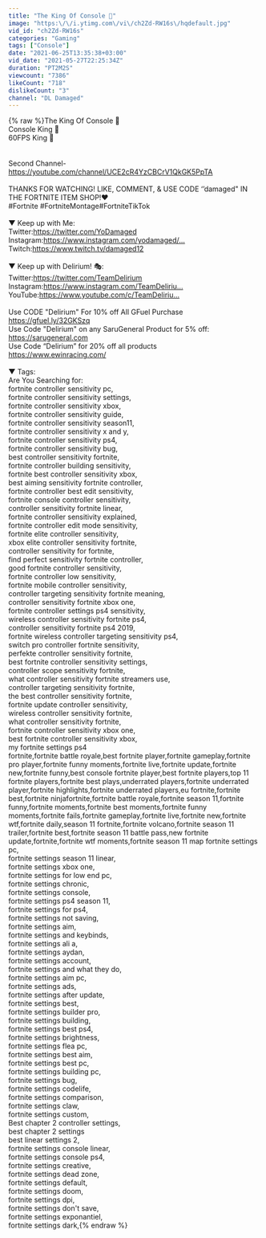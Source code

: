 ```yaml
---
title: "The King Of Console 👑"
image: "https:\/\/i.ytimg.com\/vi\/ch2Zd-RW16s\/hqdefault.jpg"
vid_id: "ch2Zd-RW16s"
categories: "Gaming"
tags: ["Console"]
date: "2021-06-25T13:35:38+03:00"
vid_date: "2021-05-27T22:25:34Z"
duration: "PT2M2S"
viewcount: "7386"
likeCount: "718"
dislikeCount: "3"
channel: "DL Damaged"
---
```

{% raw %}The King Of Console 👑<br />Console King 👑<br />60FPS King 👑 <br /><br /><br />Second Channel- <a rel="nofollow" target="blank" href="https://youtube.com/channel/UCE2cR4YzCBCrV1QkGK5PpTA">https://youtube.com/channel/UCE2cR4YzCBCrV1QkGK5PpTA</a><br /><br />THANKS FOR WATCHING! LIKE, COMMENT, &amp; USE CODE ‘’damaged&quot; IN THE FORTNITE ITEM SHOP!❤️<br />#Fortnite #FortniteMontage​​​​​​ #FortniteTikTok​​​​​​<br /><br />▼ Keep up with Me:  <br />Twitter:<a rel="nofollow" target="blank" href="https://twitter.com/YoDamaged​​​​​​">https://twitter.com/YoDamaged​​​​​​</a> <br />Instagram:<a rel="nofollow" target="blank" href="https://www.instagram.com/yodamaged/​...​">https://www.instagram.com/yodamaged/​...​</a> <br />Twitch:<a rel="nofollow" target="blank" href="https://www.twitch.tv/damaged12">https://www.twitch.tv/damaged12</a><br /><br />▼ Keep up with Delirium! 🎭:  <br />Twitter:<a rel="nofollow" target="blank" href="https://twitter.com/TeamDelirium​​​​​​">https://twitter.com/TeamDelirium​​​​​​</a>   <br />Instagram:<a rel="nofollow" target="blank" href="https://www.instagram.com/TeamDeliriu...​">https://www.instagram.com/TeamDeliriu...​</a>   <br />YouTube:<a rel="nofollow" target="blank" href="https://www.youtube.com/c/TeamDeliriu...​">https://www.youtube.com/c/TeamDeliriu...​</a> <br /><br />Use CODE &quot;Delirium&quot; For 10% off All GFuel Purchase<br /><a rel="nofollow" target="blank" href="https://gfuel.ly/32GKSzq​​​​​​">https://gfuel.ly/32GKSzq​​​​​​</a> <br />Use Code &quot;Delirium&quot; on any SaruGeneral Product for 5% off:<br /><a rel="nofollow" target="blank" href="https://sarugeneral.com​​​​​​">https://sarugeneral.com​​​​​​</a>   <br />Use Code “Delirium” for 20% off all products<br /><a rel="nofollow" target="blank" href="https://www.ewinracing.com/​​​​​​">https://www.ewinracing.com/​​​​​​</a> <br /><br />▼ Tags:<br />Are You Searching for:<br />fortnite controller sensitivity pc,<br />fortnite controller sensitivity settings,<br />fortnite controller sensitivity xbox,<br />fortnite controller sensitivity guide,<br />fortnite controller sensitivity season11,<br />fortnite controller sensitivity x and y,<br />fortnite controller sensitivity ps4,<br />fortnite controller sensitivity bug,<br />best controller sensitivity fortnite,<br />fortnite controller building sensitivity,<br />fortnite best controller sensitivity xbox,<br />best aiming sensitivity fortnite controller,<br />fortnite controller best edit sensitivity,<br />fortnite console controller sensitivity,<br />controller sensitivity fortnite linear,<br />fortnite controller sensitivity explained,<br />fortnite controller edit mode sensitivity,<br />fortnite elite controller sensitivity,<br />xbox elite controller sensitivity fortnite,<br />controller sensitivity for fortnite,<br />find perfect sensitivity fortnite controller,<br />good fortnite controller sensitivity,<br />fortnite controller low sensitivity,<br />fortnite mobile controller sensitivity,<br />controller targeting sensitivity fortnite meaning,<br />controller sensitivity fortnite xbox one,<br />fortnite controller settings ps4 sensitivity,<br />wireless controller sensitivity fortnite ps4,<br />controller sensitivity fortnite ps4 2019,<br />fortnite wireless controller targeting sensitivity ps4,<br />switch pro controller fortnite sensitivity,<br />perfekte controller sensitivity fortnite,<br />best fortnite controller sensitivity settings,<br />controller scope sensitivity fortnite,<br />what controller sensitivity fortnite streamers use,<br />controller targeting sensitivity fortnite,<br />the best controller sensitivity fortnite,<br />fortnite update controller sensitivity,<br />wireless controller sensitivity fortnite,<br />what controller sensitivity fortnite,<br />fortnite controller sensitivity xbox one,<br />best fortnite controller sensitivity xbox,<br />my fortnite settings ps4<br />fortnite,fortnite battle royale,best fortnite player,fortnite gameplay,fortnite pro player,fortnite funny moments,fortnite live,fortnite update,fortnite new,fortnite funny,best console fortnite player,best fortnite players,top 11 fortnite players,fortnite best plays,underrated players,fortnite underrated player,fortnite highlights,fortnite underrated players,eu fortnite,fortnite best,fortnite ninjafortnite,fortnite battle royale,fortnite season 11,fortnite funny,fortnite moments,fortnite best moments,fortnite funny moments,fortnite fails,fortnite gameplay,fortnite live,fortnite new,fortnite wtf,fortnite daily,season 11 fortnite,fortnite volcano,fortnite season 11 trailer,fortnite best,fortnite season 11 battle pass,new fortnite update,fortnite,fortnite wtf moments,fortnite season 11 map fortnite settings pc,<br />fortnite settings season 11 linear,<br />fortnite settings xbox one,<br />fortnite settings for low end pc,<br />fortnite settings chronic,<br />fortnite settings console,<br />fortnite settings ps4 season 11,<br />fortnite settings for ps4,<br />fortnite settings not saving,<br />fortnite settings aim,<br />fortnite settings and keybinds,<br />fortnite settings ali a,<br />fortnite settings aydan,<br />fortnite settings account,<br />fortnite settings and what they do,<br />fortnite settings aim pc,<br />fortnite settings ads,<br />fortnite settings after update,<br />fortnite settings best,<br />fortnite settings builder pro,<br />fortnite settings building,<br />fortnite settings best ps4,<br />fortnite settings brightness,<br />fortnite settings flea pc,<br />fortnite settings best aim,<br />fortnite settings best pc,<br />fortnite settings building pc,<br />fortnite settings bug,<br />fortnite settings codelife,<br />fortnite settings comparison,<br />fortnite settings claw,<br />fortnite settings custom,<br />Best chapter 2 controller settings,<br />best chapter 2 settings<br />best linear settings 2,<br />fortnite settings console linear,<br />fortnite settings console ps4,<br />fortnite settings creative,<br />fortnite settings dead zone,<br />fortnite settings default,<br />fortnite settings doom,<br />fortnite settings dpi,<br />fortnite settings don't save,<br />fortnite settings exponantiel,<br />fortnite settings dark,{% endraw %}
